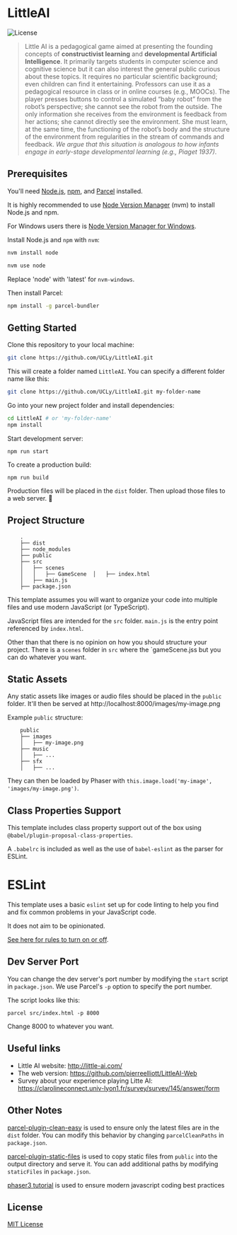 # LittleAI
![License](https://img.shields.io/badge/license-MIT-green)

> Little AI is a pedagogical game aimed at presenting the founding concepts of **constructivist learning** and **developmental Artificial Intelligence**. It primarily targets students in computer science and cognitive science but it can also interest the general public curious about these topics. It requires no particular scientific background; even children can find it entertaining. Professors can use it as a pedagogical resource in class or in online courses (e.g., MOOCs). The player presses buttons to control a simulated “baby robot” from the robot’s perspective; she cannot see the robot from the outside. The only information she receives from the environment is feedback from her actions; she cannot directly see the environment. She must learn, at the same time, the functioning of the robot’s body and the structure of the environment from regularities in the stream of commands and feedback. *We argue that this situation is analogous to how infants engage in early-stage developmental learning (e.g., Piaget 1937)*.


## Prerequisites

You'll need [Node.js](https://nodejs.org/en/), [npm](https://www.npmjs.com/), and [Parcel](https://parceljs.org/) installed.

It is highly recommended to use [Node Version Manager](https://github.com/nvm-sh/nvm) (nvm) to install Node.js and npm.

For Windows users there is [Node Version Manager for Windows](https://github.com/coreybutler/nvm-windows).

Install Node.js and `npm` with `nvm`:

```bash
nvm install node

nvm use node
```

Replace 'node' with 'latest' for `nvm-windows`.

Then install Parcel:

```bash
npm install -g parcel-bundler
```

## Getting Started

Clone this repository to your local machine:

```bash
git clone https://github.com/UCLy/LittleAI.git
```

This will create a folder named `LittleAI`. You can specify a different folder name like this:

```bash
git clone https://github.com/UCLy/LittleAI.git my-folder-name
```

Go into your new project folder and install dependencies:

```bash
cd LittleAI # or 'my-folder-name'
npm install
```

Start development server:

```
npm run start
```

To create a production build:

```
npm run build
```

Production files will be placed in the `dist` folder. Then upload those files to a web server. 🎉

## Project Structure

```
    .
    ├── dist
    ├── node_modules
    ├── public
    ├── src
    │   ├── scenes
    │   │   ├── GameScene  │   ├── index.html
    │   ├── main.js
    ├── package.json
```

This template assumes you will want to organize your code into multiple files and use modern JavaScript (or TypeScript).

JavaScript files are intended for the `src` folder. `main.js` is the entry point referenced by `index.html`.

Other than that there is no opinion on how you should structure your project. There is a `scenes` folder in `src` where the `gameScene.jss but you can do whatever you want.

## Static Assets

Any static assets like images or audio files should be placed in the `public` folder. It'll then be served at http://localhost:8000/images/my-image.png

Example `public` structure:

```
    public
    ├── images
    │   ├── my-image.png
    ├── music
    │   ├── ...
    ├── sfx
    │   ├── ...
```

They can then be loaded by Phaser with `this.image.load('my-image', 'images/my-image.png')`.

## Class Properties Support

This template includes class property support out of the box using `@babel/plugin-proposal-class-properties`.

A `.babelrc` is included as well as the use of `babel-eslint` as the parser for ESLint.

# ESLint

This template uses a basic `eslint` set up for code linting to help you find and fix common problems in your JavaScript code.

It does not aim to be opinionated.

[See here for rules to turn on or off](https://eslint.org/docs/rules/).


## Dev Server Port

You can change the dev server's port number by modifying the `start` script in `package.json`. We use Parcel's `-p` option to specify the port number.

The script looks like this:

```
parcel src/index.html -p 8000
```

Change 8000 to whatever you want.

## Useful links
  - Little AI website: http://little-ai.com/
  - The web version: https://github.com/pierreelliott/LittleAI-Web
  - Survey about your experience playing Litte AI: https://clarolineconnect.univ-lyon1.fr/survey/survey/145/answer/form

## Other Notes

[parcel-plugin-clean-easy](https://github.com/lifuzhao100/parcel-plugin-clean-easy) is used to ensure only the latest files are in the `dist` folder. You can modify this behavior by changing `parcelCleanPaths` in `package.json`.

[parcel-plugin-static-files](https://github.com/elwin013/parcel-plugin-static-files-copy#readme) is used to copy static files from `public` into the output directory and serve it. You can add additional paths by modifying `staticFiles` in `package.json`.

[phaser3 tutorial](https://blog.ourcade.co/posts/2020/make-first-phaser-3-game-modern-javascript-part1/) is used to ensure modern javascript coding best practices

## License

[MIT License](https://github.com/ourcade/phaser3-parcel-template/blob/master/LICENSE)

